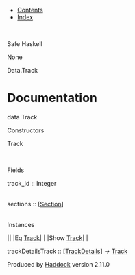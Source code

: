 -   [Contents](index.html)
-   [Index](doc-index.html)

 

Safe Haskell

None

Data.Track

Documentation
=============

data Track

Constructors

Track

 

Fields

track\_id :: Integer  
 

sections :: [[Section](Data-Section.html#t:Section)]  
 

Instances

||
|Eq [Track](Data-Track.html#t:Track)| |
|Show [Track](Data-Track.html#t:Track)| |

trackDetailsTrack :: [[TrackDetails](Model-TrackDetails.html#t:TrackDetails)] -\> [Track](Data-Track.html#t:Track)

Produced by [Haddock](http://www.haskell.org/haddock/) version 2.11.0
